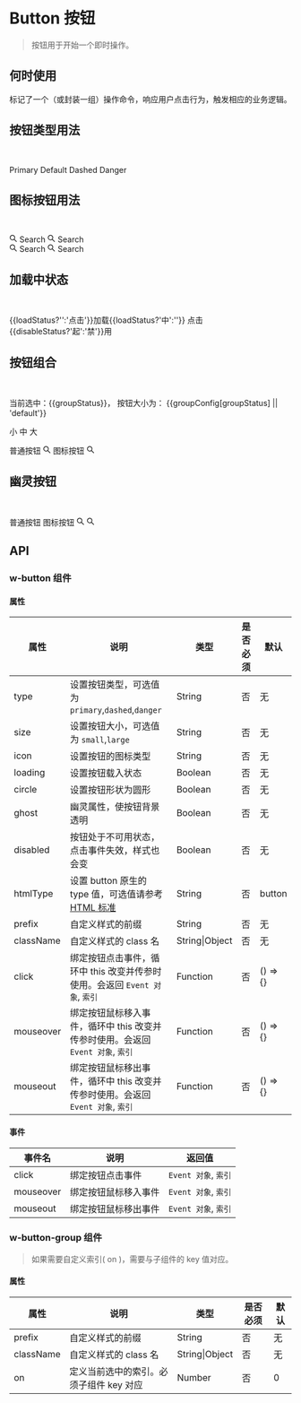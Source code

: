 # Button 按钮
> 按钮用于开始一个即时操作。

## 何时使用

标记了一个（或封装一组）操作命令，响应用户点击行为，触发相应的业务逻辑。

## 按钮类型用法

<br>

<p>
<w-button prefix="demo" type="primary">Primary</w-button>
<w-button prefix="demo">Default</w-button>
<w-button prefix="demo" type="dashed">Dashed</w-button>
<w-button prefix="demo" type="danger">Danger</w-button>
</p>

## 图标按钮用法

<br>

<p>
  <w-button prefix="demo" type="primary" circle>
    <svg viewBox="64 64 896 896" slot="icon" data-icon="search" width="1em" height="1em" fill="currentColor" aria-hidden="true"><path d="M909.6 854.5L649.9 594.8C690.2 542.7 712 479 712 412c0-80.2-31.3-155.4-87.9-212.1-56.6-56.7-132-87.9-212.1-87.9s-155.5 31.3-212.1 87.9C143.2 256.5 112 331.8 112 412c0 80.1 31.3 155.5 87.9 212.1C256.5 680.8 331.8 712 412 712c67 0 130.6-21.8 182.7-62l259.7 259.6a8.2 8.2 0 0 0 11.6 0l43.6-43.5a8.2 8.2 0 0 0 0-11.6zM570.4 570.4C528 612.7 471.8 636 412 636s-116-23.3-158.4-65.6C211.3 528 188 471.8 188 412s23.3-116.1 65.6-158.4C296 211.3 352.2 188 412 188s116.1 23.2 158.4 65.6S636 352.2 636 412s-23.3 116.1-65.6 158.4z"></path></svg>
  </w-button>
  <w-button prefix="demo" type="primary" icon="loading3">Search</w-button>
  <w-button prefix="demo" circle>
    <svg viewBox="64 64 896 896" slot="icon" data-icon="search" width="1em" height="1em" fill="currentColor" aria-hidden="true"><path d="M909.6 854.5L649.9 594.8C690.2 542.7 712 479 712 412c0-80.2-31.3-155.4-87.9-212.1-56.6-56.7-132-87.9-212.1-87.9s-155.5 31.3-212.1 87.9C143.2 256.5 112 331.8 112 412c0 80.1 31.3 155.5 87.9 212.1C256.5 680.8 331.8 712 412 712c67 0 130.6-21.8 182.7-62l259.7 259.6a8.2 8.2 0 0 0 11.6 0l43.6-43.5a8.2 8.2 0 0 0 0-11.6zM570.4 570.4C528 612.7 471.8 636 412 636s-116-23.3-158.4-65.6C211.3 528 188 471.8 188 412s23.3-116.1 65.6-158.4C296 211.3 352.2 188 412 188s116.1 23.2 158.4 65.6S636 352.2 636 412s-23.3 116.1-65.6 158.4z"></path></svg>
  </w-button>
  <w-button prefix="demo" icon="loading3">Search</w-button>
  <br />
  <w-button prefix="demo" type="danger" circle>
    <svg viewBox="64 64 896 896" slot="icon" data-icon="search" width="1em" height="1em" fill="currentColor" aria-hidden="true"><path d="M909.6 854.5L649.9 594.8C690.2 542.7 712 479 712 412c0-80.2-31.3-155.4-87.9-212.1-56.6-56.7-132-87.9-212.1-87.9s-155.5 31.3-212.1 87.9C143.2 256.5 112 331.8 112 412c0 80.1 31.3 155.5 87.9 212.1C256.5 680.8 331.8 712 412 712c67 0 130.6-21.8 182.7-62l259.7 259.6a8.2 8.2 0 0 0 11.6 0l43.6-43.5a8.2 8.2 0 0 0 0-11.6zM570.4 570.4C528 612.7 471.8 636 412 636s-116-23.3-158.4-65.6C211.3 528 188 471.8 188 412s23.3-116.1 65.6-158.4C296 211.3 352.2 188 412 188s116.1 23.2 158.4 65.6S636 352.2 636 412s-23.3 116.1-65.6 158.4z"></path></svg>
  </w-button>
  <w-button prefix="demo" type="danger" icon="loading3">Search</w-button>
  <w-button prefix="demo" type="dashed" circle>
    <svg viewBox="64 64 896 896" slot="icon" data-icon="search" width="1em" height="1em" fill="currentColor" aria-hidden="true"><path d="M909.6 854.5L649.9 594.8C690.2 542.7 712 479 712 412c0-80.2-31.3-155.4-87.9-212.1-56.6-56.7-132-87.9-212.1-87.9s-155.5 31.3-212.1 87.9C143.2 256.5 112 331.8 112 412c0 80.1 31.3 155.5 87.9 212.1C256.5 680.8 331.8 712 412 712c67 0 130.6-21.8 182.7-62l259.7 259.6a8.2 8.2 0 0 0 11.6 0l43.6-43.5a8.2 8.2 0 0 0 0-11.6zM570.4 570.4C528 612.7 471.8 636 412 636s-116-23.3-158.4-65.6C211.3 528 188 471.8 188 412s23.3-116.1 65.6-158.4C296 211.3 352.2 188 412 188s116.1 23.2 158.4 65.6S636 352.2 636 412s-23.3 116.1-65.6 158.4z"></path></svg>
  </w-button>
  <w-button prefix="demo" type="dashed" icon="loading3">Search</w-button>
</p>


## 加载中状态

<br>

<p>
  <w-button prefix="demo" :size="groupConfig[groupStatus]" :loading="loadStatus" @click="changeLoadStatus">{{loadStatus?'':'点击'}}加载{{loadStatus?'中':''}}</w-button>
  <w-button prefix="demo" :size="groupConfig[groupStatus]" :disabled="disableStatus" @click="changeDisableStatus">点击{{disableStatus?'起':'禁'}}用</w-button>
</p>

## 按钮组合

<br>

<p>当前选中：{{groupStatus}}， 按钮大小为： {{groupConfig[groupStatus] || 'default'}}</p>
<p>
  <w-button-group :on="groupStatus">
    <w-button prefix="demo" :key="0" @click="changeGroupStatus">小</w-button>
    <w-button prefix="demo" :key="1" @click="changeGroupStatus">中</w-button>
    <w-button prefix="demo" :key="2" @click="changeGroupStatus">大</w-button>
  </w-button-group>
</p>

<p>
  <w-button-group>
    <w-button prefix="demo" :size="groupConfig[groupStatus]" :key="1">普通按钮</w-button>
    <w-button prefix="demo" type="danger" :size="groupConfig[groupStatus]" :key="2">
      <svg viewBox="64 64 896 896" slot="icon" data-icon="search" width="1em" height="1em" fill="currentColor" aria-hidden="true"><path d="M909.6 854.5L649.9 594.8C690.2 542.7 712 479 712 412c0-80.2-31.3-155.4-87.9-212.1-56.6-56.7-132-87.9-212.1-87.9s-155.5 31.3-212.1 87.9C143.2 256.5 112 331.8 112 412c0 80.1 31.3 155.5 87.9 212.1C256.5 680.8 331.8 712 412 712c67 0 130.6-21.8 182.7-62l259.7 259.6a8.2 8.2 0 0 0 11.6 0l43.6-43.5a8.2 8.2 0 0 0 0-11.6zM570.4 570.4C528 612.7 471.8 636 412 636s-116-23.3-158.4-65.6C211.3 528 188 471.8 188 412s23.3-116.1 65.6-158.4C296 211.3 352.2 188 412 188s116.1 23.2 158.4 65.6S636 352.2 636 412s-23.3 116.1-65.6 158.4z"></path></svg>
      <span>图标按钮</span>
    </w-button>
    <w-button prefix="demo" type="dashed" :size="groupConfig[groupStatus]" circle :key="3">
      <svg viewBox="64 64 896 896" slot="icon" data-icon="search" width="1em" height="1em" fill="currentColor" aria-hidden="true"><path d="M909.6 854.5L649.9 594.8C690.2 542.7 712 479 712 412c0-80.2-31.3-155.4-87.9-212.1-56.6-56.7-132-87.9-212.1-87.9s-155.5 31.3-212.1 87.9C143.2 256.5 112 331.8 112 412c0 80.1 31.3 155.5 87.9 212.1C256.5 680.8 331.8 712 412 712c67 0 130.6-21.8 182.7-62l259.7 259.6a8.2 8.2 0 0 0 11.6 0l43.6-43.5a8.2 8.2 0 0 0 0-11.6zM570.4 570.4C528 612.7 471.8 636 412 636s-116-23.3-158.4-65.6C211.3 528 188 471.8 188 412s23.3-116.1 65.6-158.4C296 211.3 352.2 188 412 188s116.1 23.2 158.4 65.6S636 352.2 636 412s-23.3 116.1-65.6 158.4z"></path></svg>
    </w-button>
  </w-button-group>
</p>

## 幽灵按钮

<br>

<p class="ghost">
  <w-button prefix="demo" ghost>普通按钮</w-button>
  <w-button prefix="demo" type="danger" ghost>图标按钮</w-button>
  <w-button prefix="demo" type="primary" ghost circle>
    <svg viewBox="64 64 896 896" slot="icon" data-icon="search" width="1em" height="1em" fill="currentColor" aria-hidden="true"><path d="M909.6 854.5L649.9 594.8C690.2 542.7 712 479 712 412c0-80.2-31.3-155.4-87.9-212.1-56.6-56.7-132-87.9-212.1-87.9s-155.5 31.3-212.1 87.9C143.2 256.5 112 331.8 112 412c0 80.1 31.3 155.5 87.9 212.1C256.5 680.8 331.8 712 412 712c67 0 130.6-21.8 182.7-62l259.7 259.6a8.2 8.2 0 0 0 11.6 0l43.6-43.5a8.2 8.2 0 0 0 0-11.6zM570.4 570.4C528 612.7 471.8 636 412 636s-116-23.3-158.4-65.6C211.3 528 188 471.8 188 412s23.3-116.1 65.6-158.4C296 211.3 352.2 188 412 188s116.1 23.2 158.4 65.6S636 352.2 636 412s-23.3 116.1-65.6 158.4z"></path></svg>
  </w-button>
  <w-button prefix="demo" type="dashed" ghost>
    <svg viewBox="64 64 896 896" slot="icon" data-icon="search" width="1em" height="1em" fill="currentColor" aria-hidden="true"><path d="M909.6 854.5L649.9 594.8C690.2 542.7 712 479 712 412c0-80.2-31.3-155.4-87.9-212.1-56.6-56.7-132-87.9-212.1-87.9s-155.5 31.3-212.1 87.9C143.2 256.5 112 331.8 112 412c0 80.1 31.3 155.5 87.9 212.1C256.5 680.8 331.8 712 412 712c67 0 130.6-21.8 182.7-62l259.7 259.6a8.2 8.2 0 0 0 11.6 0l43.6-43.5a8.2 8.2 0 0 0 0-11.6zM570.4 570.4C528 612.7 471.8 636 412 636s-116-23.3-158.4-65.6C211.3 528 188 471.8 188 412s23.3-116.1 65.6-158.4C296 211.3 352.2 188 412 188s116.1 23.2 158.4 65.6S636 352.2 636 412s-23.3 116.1-65.6 158.4z"></path></svg>
  </w-button>
</p>

## API

### w-button 组件

#### 属性

|属性|说明|类型|是否必须|默认|
|---|---|----|-------|---|
|type|设置按钮类型，可选值为 `primary`,`dashed`,`danger`|String|否|无|
|size|设置按钮大小，可选值为 `small`,`large`|String|否|无|
|icon|设置按钮的图标类型|String|否|无|
|loading|设置按钮载入状态|Boolean|否|无|
|circle|设置按钮形状为圆形|Boolean|否|无|
|ghost|幽灵属性，使按钮背景透明|Boolean|否|无|
|disabled|按钮处于不可用状态，点击事件失效，样式也会变|Boolean|否|无|
|htmlType|设置 button 原生的 type 值，可选值请参考 [HTML 标准](https://developer.mozilla.org/en-US/docs/Web/HTML/Element/button#attr-type)|String|否|button|
|prefix|自定义样式的前缀|String|否|无|
|className|自定义样式的 class 名|String\|Object|否|无|
|click|绑定按钮点击事件，循环中 this 改变并传参时使用。会返回 `Event 对象`, `索引`|Function|否|() => {}|
|mouseover|绑定按钮鼠标移入事件，循环中 this 改变并传参时使用。会返回 `Event 对象`, `索引`|Function|否|() => {}|
|mouseout|绑定按钮鼠标移出事件，循环中 this 改变并传参时使用。会返回 `Event 对象`, `索引`|Function|否|() => {}|

#### 事件

|事件名|说明|返回值|
|-----|---|-----|
|click|绑定按钮点击事件|`Event 对象`, `索引`|
|mouseover|绑定按钮鼠标移入事件|`Event 对象`, `索引`|
|mouseout|绑定按钮鼠标移出事件|`Event 对象`, `索引`|

### w-button-group 组件

> 如果需要自定义索引( on )，需要与子组件的 key 值对应。

#### 属性

|属性|说明|类型|是否必须|默认|
|---|---|----|-------|---|
|prefix|自定义样式的前缀|String|否|无|
|className|自定义样式的 class 名|String\|Object|否|无|
|on|定义当前选中的索引。必须子组件 key 对应|Number|否|0|

<script>
import WButton from '../water/button/Button';
import WButtonGroup from '../water/button/ButtonGroup';

export default {
  data() {
    return {
      groupStatus: 2,
      loadStatus: false,
      disableStatus: false,
      groupConfig: ['small', '', 'large',],
    };
  },
  methods: {
    changeGroupStatus($event, index) {
      this.groupStatus = index;
    },
    changeLoadStatus() {
      this.loadStatus = true;
    },
    changeDisableStatus() {
      this.disableStatus = true;
    },
  },
  components: {
    WButton,
    WButtonGroup,
  },
};
</script>
<style lang="scss">
@import '../water/button/style/button.scss';
</style>
